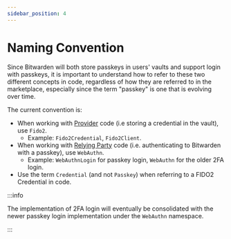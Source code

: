 ```yaml
---
sidebar_position: 4
---
```


# Naming Convention

Since Bitwarden will both store passkeys in users' vaults and support login with passkeys, it is
important to understand how to refer to these two different concepts in code, regardless of how they
are referred to in the marketplace, especially since the term "passkey" is one that is evolving over
time.

The current convention is:

- When working with [Provider](implementations/provider) code (i.e storing a credential in the
  vault), use `Fido2`.
  - Example: `Fido2Credential`, `Fido2Client`.
- When working with [Relying Party](implementations/relying-party) code (i.e. authenticating to
  Bitwarden with a passkey), use `WebAuthn`.
  - Example: `WebAuthnLogin` for passkey login, `WebAuthn` for the older 2FA login.
- Use the term `Credential` (and not `Passkey`) when referring to a FIDO2 Credential in code.

:::info

The implementation of 2FA login will eventually be consolidated with the newer passkey login
implementation under the `WebAuthn` namespace.

:::
